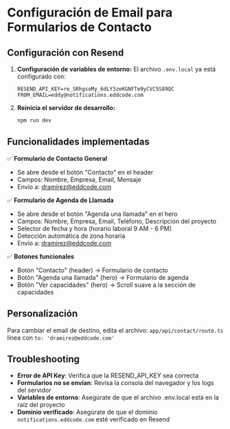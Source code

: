 # Configuración de Email para Formularios de Contacto

## Configuración con Resend

1. **Configuración de variables de entorno:**
   El archivo `.env.local` ya está configurado con:
   ```env
   RESEND_API_KEY=re_SRhgsoMy_6dLY3zeKGNFTm9yCVC5S89QC
   FROM_EMAIL=eddy@notifications.eddcode.com
   ```

2. **Reinicia el servidor de desarrollo:**
   ```bash
   npm run dev
   ```

## Funcionalidades implementadas

✅ **Formulario de Contacto General**
- Se abre desde el botón "Contacto" en el header
- Campos: Nombre, Empresa, Email, Mensaje
- Envío a: dramirez@eddcode.com

✅ **Formulario de Agenda de Llamada**  
- Se abre desde el botón "Agenda una llamada" en el hero
- Campos: Nombre, Empresa, Email, Teléfono, Descripción del proyecto
- Selector de fecha y hora (horario laboral 9 AM - 6 PM)
- Detección automática de zona horaria
- Envío a: dramirez@eddcode.com

✅ **Botones funcionales**
- Botón "Contacto" (header) → Formulario de contacto
- Botón "Agenda una llamada" (hero) → Formulario de agenda
- Botón "Ver capacidades" (hero) → Scroll suave a la sección de capacidades

## Personalización

Para cambiar el email de destino, edita el archivo:
`app/api/contact/route.ts` línea con `to: 'dramirez@eddcode.com'`

## Troubleshooting

- **Error de API Key**: Verifica que la RESEND_API_KEY sea correcta
- **Formularios no se envían**: Revisa la consola del navegador y los logs del servidor
- **Variables de entorno**: Asegúrate de que el archivo .env.local está en la raíz del proyecto
- **Dominio verificado**: Asegúrate de que el dominio `notifications.eddcode.com` esté verificado en Resend